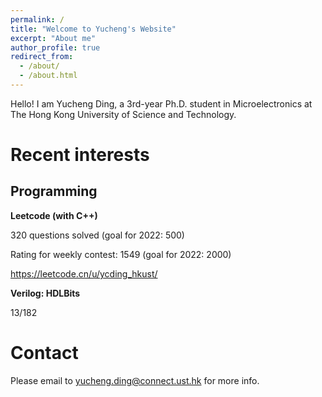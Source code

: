 ```yaml
---
permalink: /
title: "Welcome to Yucheng's Website"
excerpt: "About me"
author_profile: true
redirect_from: 
  - /about/
  - /about.html
---
```

Hello!
I am Yucheng Ding, a 3rd-year Ph.D. student in Microelectronics at The Hong Kong University of Science and Technology.

Recent interests
======


Programming
------
**Leetcode (with C++)**  

320 questions solved (goal for 2022: 500)  

Rating for weekly contest: 1549 (goal for 2022: 2000)  

<https://leetcode.cn/u/ycding_hkust/>

**Verilog: HDLBits**  

13/182

Contact
======
Please email to <yucheng.ding@connect.ust.hk> for more info.

